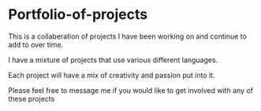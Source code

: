 # Portfolio-of-projects

This is a collaberation of projects I have been working on and continue to add to over time.

I have a mixture of projects that use various different languages.

Each project will have a mix of creativity and passion put into it.

Please feel free to message me if you would like to get involved with any of these projects